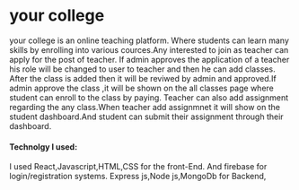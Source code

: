 # your college
your college  is an online teaching platform. Where students can learn many skills by enrolling into various cources.Any interested to join as teacher can apply for the post of teacher. If admin approves the application of a teacher his role will be changed to user to teacher and then he can add classes. After the class is added then it will be reviwed by admin and approved.If admin approve the class ,it  will be shown on the all classes page where student can enroll to the class by paying.
Teacher can also add assignment regarding the any class.When teacher add assignmnet it will show on the student dashboard.And student can submit their assignment through their dashboard.

#### Technolgy I used:
I used React,Javascript,HTML,CSS for the front-End. And firebase for login/registration systems. Express js,Node js,MongoDb for Backend,
